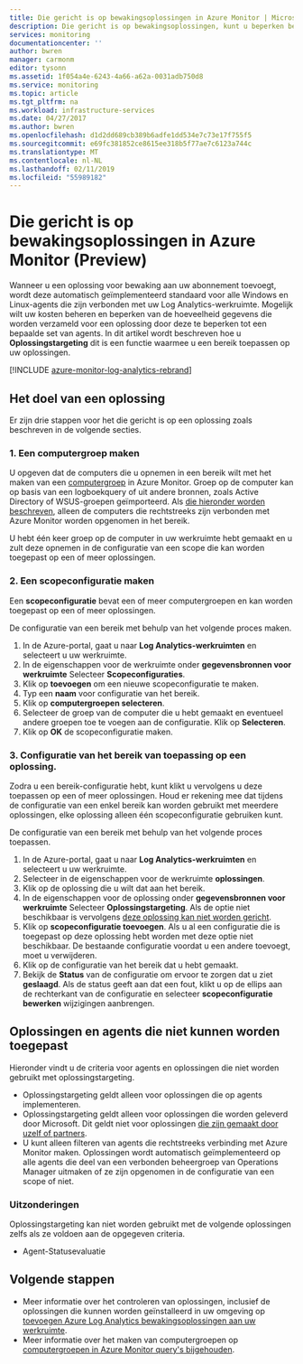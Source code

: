 ```yaml
---
title: Die gericht is op bewakingsoplossingen in Azure Monitor | Microsoft Docs
description: Die gericht is op bewakingsoplossingen, kunt u beperken bewakingsoplossingen aan een specifieke set van agents.  In dit artikel wordt beschreven hoe u een scopeconfiguratie maken en dit toepassen op een oplossing.
services: monitoring
documentationcenter: ''
author: bwren
manager: carmonm
editor: tysonn
ms.assetid: 1f054a4e-6243-4a66-a62a-0031adb750d8
ms.service: monitoring
ms.topic: article
ms.tgt_pltfrm: na
ms.workload: infrastructure-services
ms.date: 04/27/2017
ms.author: bwren
ms.openlocfilehash: d1d2dd689cb389b6adfe1dd534e7c73e17f755f5
ms.sourcegitcommit: e69fc381852ce8615ee318b5f77ae7c6123a744c
ms.translationtype: MT
ms.contentlocale: nl-NL
ms.lasthandoff: 02/11/2019
ms.locfileid: "55989182"
---
```

# <a name="targeting-monitoring-solutions-in-azure-monitor-preview"></a>Die gericht is op bewakingsoplossingen in Azure Monitor (Preview)
Wanneer u een oplossing voor bewaking aan uw abonnement toevoegt, wordt deze automatisch geïmplementeerd standaard voor alle Windows en Linux-agents die zijn verbonden met uw Log Analytics-werkruimte.  Mogelijk wilt uw kosten beheren en beperken van de hoeveelheid gegevens die worden verzameld voor een oplossing door deze te beperken tot een bepaalde set van agents.  In dit artikel wordt beschreven hoe u **Oplossingstargeting** dit is een functie waarmee u een bereik toepassen op uw oplossingen.

[!INCLUDE [azure-monitor-log-analytics-rebrand](../../../includes/azure-monitor-log-analytics-rebrand.md)]

## <a name="how-to-target-a-solution"></a>Het doel van een oplossing
Er zijn drie stappen voor het die gericht is op een oplossing zoals beschreven in de volgende secties. 


### <a name="1-create-a-computer-group"></a>1. Een computergroep maken
U opgeven dat de computers die u opnemen in een bereik wilt met het maken van een [computergroep](../platform/computer-groups.md) in Azure Monitor.  Groep op de computer kan op basis van een logboekquery of uit andere bronnen, zoals Active Directory of WSUS-groepen geïmporteerd. Als [die hieronder worden beschreven](#solutions-and-agents-that-cant-be-targeted), alleen de computers die rechtstreeks zijn verbonden met Azure Monitor worden opgenomen in het bereik.

U hebt één keer groep op de computer in uw werkruimte hebt gemaakt en u zult deze opnemen in de configuratie van een scope die kan worden toegepast op een of meer oplossingen.
 
 
 ### <a name="2-create-a-scope-configuration"></a>2. Een scopeconfiguratie maken
 Een **scopeconfiguratie** bevat een of meer computergroepen en kan worden toegepast op een of meer oplossingen. 
 
 De configuratie van een bereik met behulp van het volgende proces maken.  

 1. In de Azure-portal, gaat u naar **Log Analytics-werkruimten** en selecteert u uw werkruimte.
 2. In de eigenschappen voor de werkruimte onder **gegevensbronnen voor werkruimte** Selecteer **Scopeconfiguraties**.
 3. Klik op **toevoegen** om een nieuwe scopeconfiguratie te maken.
 4. Typ een **naam** voor configuratie van het bereik.
 5. Klik op **computergroepen selecteren**.
 6. Selecteer de groep van de computer die u hebt gemaakt en eventueel andere groepen toe te voegen aan de configuratie.  Klik op **Selecteren**.  
 6. Klik op **OK** de scopeconfiguratie maken. 


 ### <a name="3-apply-the-scope-configuration-to-a-solution"></a>3. Configuratie van het bereik van toepassing op een oplossing.
Zodra u een bereik-configuratie hebt, kunt klikt u vervolgens u deze toepassen op een of meer oplossingen.  Houd er rekening mee dat tijdens de configuratie van een enkel bereik kan worden gebruikt met meerdere oplossingen, elke oplossing alleen één scopeconfiguratie gebruiken kunt.

De configuratie van een bereik met behulp van het volgende proces toepassen.  

 1. In de Azure-portal, gaat u naar **Log Analytics-werkruimten** en selecteert u uw werkruimte.
 2. Selecteer in de eigenschappen voor de werkruimte **oplossingen**.
 3. Klik op de oplossing die u wilt dat aan het bereik.
 4. In de eigenschappen voor de oplossing onder **gegevensbronnen voor werkruimte** Selecteer **Oplossingstargeting**.  Als de optie niet beschikbaar is vervolgens [deze oplossing kan niet worden gericht](#solutions-and-agents-that-cant-be-targeted).
 5. Klik op **scopeconfiguratie toevoegen**.  Als u al een configuratie die is toegepast op deze oplossing hebt worden met deze optie niet beschikbaar.  De bestaande configuratie voordat u een andere toevoegt, moet u verwijderen.
 6. Klik op de configuratie van het bereik dat u hebt gemaakt.
 7. Bekijk de **Status** van de configuratie om ervoor te zorgen dat u ziet **geslaagd**.  Als de status geeft aan dat een fout, klikt u op de ellips aan de rechterkant van de configuratie en selecteer **scopeconfiguratie bewerken** wijzigingen aanbrengen.

## <a name="solutions-and-agents-that-cant-be-targeted"></a>Oplossingen en agents die niet kunnen worden toegepast
Hieronder vindt u de criteria voor agents en oplossingen die niet worden gebruikt met oplossingstargeting.

- Oplossingstargeting geldt alleen voor oplossingen die op agents implementeren.
- Oplossingstargeting geldt alleen voor oplossingen die worden geleverd door Microsoft.  Dit geldt niet voor oplossingen [die zijn gemaakt door uzelf of partners](solutions-creating.md).
- U kunt alleen filteren van agents die rechtstreeks verbinding met Azure Monitor maken.  Oplossingen wordt automatisch geïmplementeerd op alle agents die deel van een verbonden beheergroep van Operations Manager uitmaken of ze zijn opgenomen in de configuratie van een scope of niet.

### <a name="exceptions"></a>Uitzonderingen
Oplossingstargeting kan niet worden gebruikt met de volgende oplossingen zelfs als ze voldoen aan de opgegeven criteria.

- Agent-Statusevaluatie

## <a name="next-steps"></a>Volgende stappen
- Meer informatie over het controleren van oplossingen, inclusief de oplossingen die kunnen worden geïnstalleerd in uw omgeving op [toevoegen Azure Log Analytics bewakingsoplossingen aan uw werkruimte](solutions.md).
- Meer informatie over het maken van computergroepen op [computergroepen in Azure Monitor query's bijgehouden](../platform/computer-groups.md).
